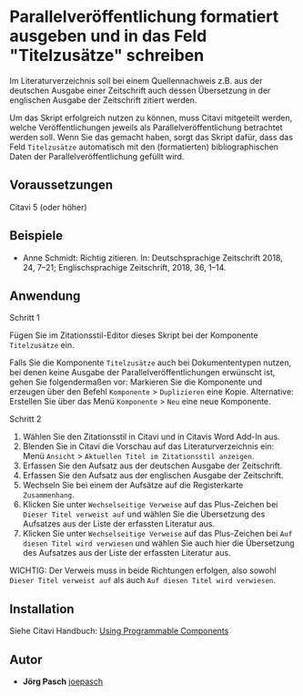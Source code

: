 # Parallelveröffentlichung formatiert ausgeben und in das Feld "Titelzusätze" schreiben

Im Literaturverzeichnis soll bei einem Quellennachweis z.B. aus der deutschen Ausgabe einer Zeitschrift auch dessen Übersetzung in der englischen Ausgabe der Zeitschrift zitiert werden.

Um das Skript erfolgreich nutzen zu können, muss Citavi mitgeteilt werden, welche Veröffentlichungen jeweils als Parallelveröffentlichung betrachtet werden soll. Wenn Sie das gemacht haben, sorgt das Skript dafür, dass das Feld `Titelzusätze` automatisch mit den (formatierten) bibliographischen Daten der Parallelveröffentlichung gefüllt wird.

## Voraussetzungen
Citavi 5 (oder höher)

## Beispiele

- Anne Schmidt: Richtig zitieren. In: Deutschsprachige Zeitschrift 2018, 24, 7–21; Englischsprachige Zeitschrift, 2018, 36, 1–14.

## Anwendung
Schritt 1

Fügen Sie im Zitationsstil-Editor dieses Skript bei der Komponente `Titelzusätze` ein.

Falls Sie die Komponente `Titelzusätze` auch bei Dokumententypen nutzen, bei denen keine Ausgabe der Parallelveröffentlichungen erwünscht ist, gehen Sie folgendermaßen vor: Markieren Sie die Komponente und erzeugen über den Befehl `Komponente` > `Duplizieren` eine Kopie. Alternative: Erstellen Sie über das Menü `Komponente` > `Neu` eine neue Komponente.

Schritt 2
1. Wählen Sie den Zitationsstil in Citavi und in Citavis Word Add-In aus.
2. Blenden Sie in Citavi die Vorschau auf das Literaturverzeichnis ein: Menü `Ansicht` > `Aktuellen Titel im Zitationsstil anzeigen`.
3. Erfassen Sie den Aufsatz aus der deutschen Ausgabe der Zeitschrift.
4. Erfassen Sie den Aufsatz aus der englischen Ausgabe der Zeitschrift. 
5. Wechseln Sie bei einem der Aufsätze auf die Registerkarte `Zusammenhang`.
6. Klicken Sie unter `Wechselseitige Verweise` auf das Plus-Zeichen bei `Dieser Titel verweist auf` und wählen Sie die Übersetzung des Aufsatzes aus der Liste der erfassten Literatur aus.
7. Klicken Sie unter `Wechselseitige Verweise` auf das Plus-Zeichen bei `Auf diesen Titel wird verwiesen` und wählen Sie auch hier die Übersetzung des Aufsatzes aus der Liste der erfassten Literatur aus.

WICHTIG: Der Verweis muss in beide Richtungen erfolgen, also sowohl `Dieser Titel verweist auf` als auch `Auf diesen Titel wird verwiesen`.

## Installation
Siehe Citavi Handbuch: [Using Programmable Components](https://www.citavi.com/programmable_components)

## Autor

* **Jörg Pasch** [joepasch](https://github.com/joepasch)
